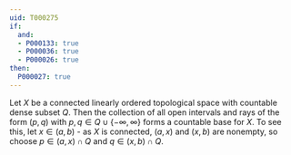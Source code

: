 ```yaml
---
uid: T000275
if:
  and:
  - P000133: true
  - P000036: true
  - P000026: true
then:
  P000027: true
---
```


Let $X$ be a connected linearly ordered topological space with countable dense subset $Q$.
Then the collection of all open intervals and rays of the form $(p, q)$ with $p,q\in Q\cup \{-\infty, \infty\}$ forms a countable base for $X$.
To see this, let $x\in(a,b)$ - as $X$ is connected, $(a,x)$ and $(x,b)$ are nonempty, so choose $p\in(a,x)\cap Q$ and $q\in(x,b)\cap Q$.
